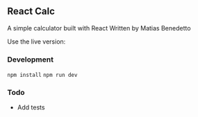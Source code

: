 ## React Calc
A simple calculator built with React
Written by Matias Benedetto

Use the live version:


### Development
`npm install`
`npm run dev`

### Todo
- Add tests

